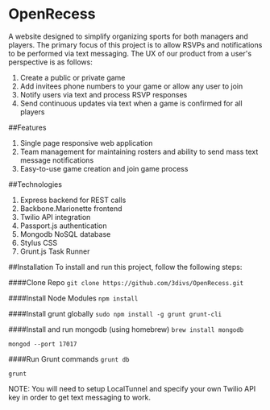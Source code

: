 OpenRecess
==========

A website designed to simplify organizing sports for both managers and players. The primary focus of this project is to allow RSVPs and notifications to be performed via text messaging. The UX of our product from a user's perspective is as follows:

1. Create a public or private game
1. Add invitees phone numbers to your game or allow any user to join
1. Notify users via text and process RSVP responses
1. Send continuous updates via text when a game is confirmed for all players

##Features

1. Single page responsive web application
1. Team management for maintaining rosters and ability to send mass text message notifications
1. Easy-to-use game creation and join game process

##Technologies
1. Express backend for REST calls
1. Backbone.Marionette frontend
1. Twilio API integration
1. Passport.js authentication
1. Mongodb NoSQL database
1. Stylus CSS
1. Grunt.js Task Runner

##Installation
To install and run this project, follow the following steps:

####Clone Repo
`git clone https://github.com/3divs/OpenRecess.git`

####Install Node Modules
`npm install`

####Install grunt globally
`sudo npm install -g grunt grunt-cli`

####Install and run mongodb (using homebrew)
`brew install mongodb`

`mongod --port 17017`

####Run Grunt commands
`grunt db`

`grunt`

NOTE: You will need to setup LocalTunnel and specify your own Twilio API key in order to get text messaging to work.
